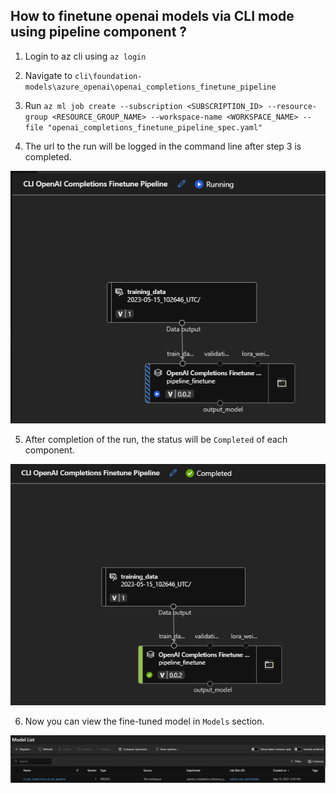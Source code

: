 ## How to finetune openai models via CLI mode using pipeline component ?

1. Login to az cli using `az login`

2. Navigate to `cli\foundation-models\azure_openai\openai_completions_finetune_pipeline`

3. Run `az ml job create --subscription <SUBSCRIPTION_ID> --resource-group <RESOURCE_GROUP_NAME> --workspace-name <WORKSPACE_NAME> --file "openai_completions_finetune_pipeline_spec.yaml"`

4. The url to the run will be logged in the command line after step 3 is completed.

![plot](./images/pipeline_running.png)

5. After completion of the run, the status will be `Completed` of each component.

![plot](./images/pipeline_completed.png)

6. Now you can view the fine-tuned model in `Models` section.

![plot](./images/registered_model.png)